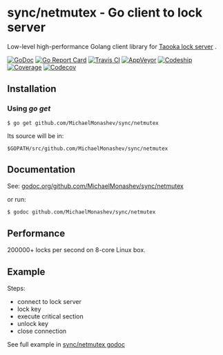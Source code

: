 # sync/netmutex - Go client to lock server

Low-level high-performance Golang client library for [Taooka lock server](https://taooka.org/) .

[![GoDoc](https://godoc.org/github.com/MichaelMonashev/sync/netmutex?status.svg)](https://godoc.org/github.com/MichaelMonashev/sync/netmutex)
[![Go Report Card](https://goreportcard.com/badge/github.com/MichaelMonashev/sync/netmutex)](https://goreportcard.com/report/github.com/MichaelMonashev/sync/netmutex)
[![Travis CI](https://travis-ci.org/MichaelMonashev/sync.svg)](https://travis-ci.org/MichaelMonashev/sync)
[![AppVeyor](https://ci.appveyor.com/api/projects/status/eit2o9qvcocqyhqd?svg=true)](https://ci.appveyor.com/project/MichaelMonashev/sync)
[![Codeship](https://codeship.com/projects/a1e6d740-389e-0134-23ba-1e19d127eddf/status?branch=master)](https://codeship.com/projects/165999)
[![Coverage](https://coveralls.io/repos/github/MichaelMonashev/sync/badge.svg?branch=master)](https://coveralls.io/github/MichaelMonashev/sync?branch=master)
[![Codecov](https://codecov.io/gh/MichaelMonashev/sync/branch/master/graph/badge.svg)](https://codecov.io/gh/MichaelMonashev/sync)

## Installation

### Using *go get*

```
$ go get github.com/MichaelMonashev/sync/netmutex
```

Its source will be in:

```
$GOPATH/src/github.com/MichaelMonashev/sync/netmutex
```

## Documentation

See: [godoc.org/github.com/MichaelMonashev/sync/netmutex](https://godoc.org/github.com/MichaelMonashev/sync/netmutex)

or run:

```
$ godoc github.com/MichaelMonashev/sync/netmutex
```

## Performance

200000+ locks per second on 8-core Linux box.

## Example

Steps:

 - connect to lock server
 - lock key
 - execute critical section
 - unlock key
 - close connection

See full example in [sync/netmutex godoc](https://godoc.org/github.com/MichaelMonashev/sync/netmutex#ex-package)

